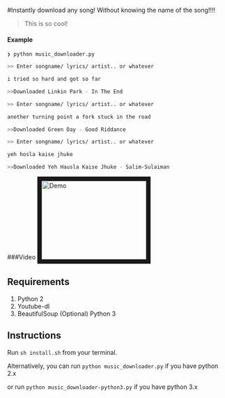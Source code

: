 
#Instantly download any song! 
Without knowing the name of the song!!!!
> This is so cool!

#### Example



```❯ python music_downloader.py```


```zsh
>> Enter songname/ lyrics/ artist.. or whatever

i tried so hard and got so far 

>>Downloaded Linkin Park - In The End
```
```zsh
>> Enter songname/ lyrics/ artist.. or whatever

another turning point a fork stuck in the road

>>Downloaded Green Day - Good Riddance
```
```zsh
>> Enter songname/ lyrics/ artist.. or whatever

yeh hosla kaise jhuke

>>Downloaded Yeh Hausla Kaise Jhuke - Salim-Sulaiman
```

###Video
<a href="http://www.youtube.com/watch?feature=player_embedded&v=iWJcg8pIHMY
" target="_blank"><img src="http://img.youtube.com/vi/iWJcg8pIHMY/0.jpg" 
alt="Demo" width="240" height="180" border="10" /></a>


## Requirements
1. Python 2
2. Youtube-dl
3. BeautifulSoup
(Optional) Python 3


## Instructions

Run `sh install.sh` from your terminal.
 
Alternatively, you can run `python music_downloader.py` if you have python 2.x

or run `python music_downloader-python3.py` if you have python 3.x
